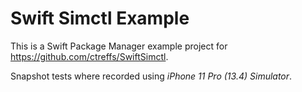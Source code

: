 # Swift Simctl Example

This is a Swift Package Manager example project for <https://github.com/ctreffs/SwiftSimctl>.

Snapshot tests where recorded using *iPhone 11 Pro (13.4) Simulator*.
